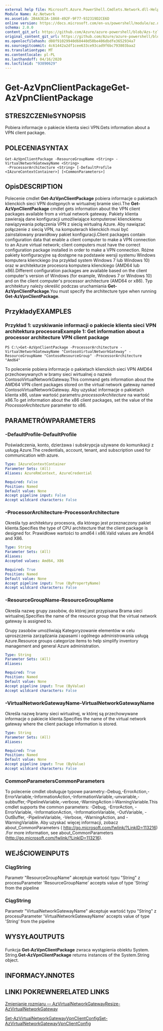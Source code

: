 ```yaml
---
external help file: Microsoft.Azure.PowerShell.Cmdlets.Network.dll-Help.xml
Module Name: Az.Network
ms.assetid: 2B4A3E2A-1868-492F-9F77-932319D2CE6D
online version: https://docs.microsoft.com/en-us/powershell/module/az.network/get-azvpnclientpackage
schema: 2.0.0
content_git_url: https://github.com/Azure/azure-powershell/blob/Azs-tzl/src/Network/Network/help/Get-AzVpnClientPackage.md
original_content_git_url: https://github.com/Azure/azure-powershell/blob/Azs-tzl/src/Network/Network/help/Get-AzVpnClientPackage.md
ms.openlocfilehash: d08f91029940d60440d50be406dbdfe3652934a7
ms.sourcegitcommit: 4c61442a2df1cee633ce93cad9f6bc793803baa2
ms.translationtype: MT
ms.contentlocale: pl-PL
ms.lasthandoff: 04/16/2020
ms.locfileid: "93890629"
---
```

# <span data-ttu-id="a7ea0-101">Get-AzVpnClientPackage</span><span class="sxs-lookup"><span data-stu-id="a7ea0-101">Get-AzVpnClientPackage</span></span>

## <span data-ttu-id="a7ea0-102">STRESZCZENIe</span><span class="sxs-lookup"><span data-stu-id="a7ea0-102">SYNOPSIS</span></span>
<span data-ttu-id="a7ea0-103">Pobiera informacje o pakiecie klienta sieci VPN.</span><span class="sxs-lookup"><span data-stu-id="a7ea0-103">Gets information about a VPN client package.</span></span>

## <span data-ttu-id="a7ea0-104">POLECENIA</span><span class="sxs-lookup"><span data-stu-id="a7ea0-104">SYNTAX</span></span>

```
Get-AzVpnClientPackage -ResourceGroupName <String> -VirtualNetworkGatewayName <String>
 -ProcessorArchitecture <String> [-DefaultProfile <IAzureContextContainer>] [<CommonParameters>]
```

## <span data-ttu-id="a7ea0-105">Opis</span><span class="sxs-lookup"><span data-stu-id="a7ea0-105">DESCRIPTION</span></span>
<span data-ttu-id="a7ea0-106">Polecenie cmdlet **Get-AzVpnClientPackage** pobiera informacje o pakietach klienckich sieci VPN dostępnych w wirtualnej bramie sieci.</span><span class="sxs-lookup"><span data-stu-id="a7ea0-106">The **Get-AzVpnClientPackage** cmdlet gets information about the VPN client packages available from a virtual network gateway.</span></span>
<span data-ttu-id="a7ea0-107">Pakiety klienta zawierają dane konfiguracji umożliwiające komputerowi klienckiemu nawiązywania połączenia VPN z siecią wirtualną Azure. Aby nawiązać połączenie z siecią VPN, na komputerach klienckich musi być zainstalowany prawidłowy pakiet konfiguracji.</span><span class="sxs-lookup"><span data-stu-id="a7ea0-107">Client packages contain configuration data that enable a client computer to make a VPN connection to an Azure virtual network; client computers must have the correct configuration package installed in order to make a VPN connection.</span></span>
<span data-ttu-id="a7ea0-108">Różne pakiety konfiguracyjne są dostępne na podstawie wersji systemu Windows komputera klienckiego (na przykład system Windows 7 lub Windows 10) oraz w architekturze procesora komputera klienckiego (AMD64 lub x86).</span><span class="sxs-lookup"><span data-stu-id="a7ea0-108">Different configuration packages are available based on the client computer's version of Windows (for example, Windows 7 or Windows 10) and on the client computer's processor architecture (AMD64 or x86).</span></span>
<span data-ttu-id="a7ea0-109">Typ architektury należy określić podczas uruchamiania **Get-AzVpnClientPackage**.</span><span class="sxs-lookup"><span data-stu-id="a7ea0-109">You must specify the architecture type when running **Get-AzVpnClientPackage**.</span></span>

## <span data-ttu-id="a7ea0-110">Przykłady</span><span class="sxs-lookup"><span data-stu-id="a7ea0-110">EXAMPLES</span></span>

### <span data-ttu-id="a7ea0-111">Przykład 1: uzyskiwanie informacji o pakiecie klienta sieci VPN architektura procesora</span><span class="sxs-lookup"><span data-stu-id="a7ea0-111">Example 1: Get information about a processor architecture VPN client package</span></span>
```
PS C:\>Get-AzVpnClientPackage -ProcessorArchitecture -VirtualNetworkGatewayName "ContosoVirtualNetworkGateway" -ResourceGroupName "ContosoResourceGroup" -ProcessorArchitecture "Amd64"
```

<span data-ttu-id="a7ea0-112">To polecenie pobiera informacje o pakietach klienckich sieci VPN AMD64 przechowywanych w bramy sieci wirtualnej o nazwie ContosoVirtualNetworkGateway.</span><span class="sxs-lookup"><span data-stu-id="a7ea0-112">This command gets information about the AMD64 VPN client packages stored on the virtual network gateway named ContosoVirtualNetworkGateway.</span></span>
<span data-ttu-id="a7ea0-113">Aby uzyskać informacje o pakietach klienta x86, ustaw wartość parametru *processorArchitecture* na wartość x86.</span><span class="sxs-lookup"><span data-stu-id="a7ea0-113">To get information about the x86 client packages, set the value of the *ProcessorArchitecture* parameter to x86.</span></span>

## <span data-ttu-id="a7ea0-114">PARAMETRÓW</span><span class="sxs-lookup"><span data-stu-id="a7ea0-114">PARAMETERS</span></span>

### <span data-ttu-id="a7ea0-115">-DefaultProfile</span><span class="sxs-lookup"><span data-stu-id="a7ea0-115">-DefaultProfile</span></span>
<span data-ttu-id="a7ea0-116">Poświadczenia, konto, dzierżawa i subskrypcja używane do komunikacji z usługą Azure.</span><span class="sxs-lookup"><span data-stu-id="a7ea0-116">The credentials, account, tenant, and subscription used for communication with azure.</span></span>

```yaml
Type: IAzureContextContainer
Parameter Sets: (All)
Aliases: AzureRmContext, AzureCredential

Required: False
Position: Named
Default value: None
Accept pipeline input: False
Accept wildcard characters: False
```

### <span data-ttu-id="a7ea0-117">-ProcessorArchitecture</span><span class="sxs-lookup"><span data-stu-id="a7ea0-117">-ProcessorArchitecture</span></span>
<span data-ttu-id="a7ea0-118">Określa typ architektury procesora, dla którego jest przeznaczony pakiet klienta.</span><span class="sxs-lookup"><span data-stu-id="a7ea0-118">Specifies the type of CPU architecture that the client package is designed for.</span></span>
<span data-ttu-id="a7ea0-119">Prawidłowe wartości to amd64 i x86.</span><span class="sxs-lookup"><span data-stu-id="a7ea0-119">Valid values are Amd64 and X86.</span></span>

```yaml
Type: String
Parameter Sets: (All)
Aliases: 
Accepted values: Amd64, X86

Required: True
Position: Named
Default value: None
Accept pipeline input: True (ByPropertyName)
Accept wildcard characters: False
```

### <span data-ttu-id="a7ea0-120">-ResourceGroupName</span><span class="sxs-lookup"><span data-stu-id="a7ea0-120">-ResourceGroupName</span></span>
<span data-ttu-id="a7ea0-121">Określa nazwę grupy zasobów, do której jest przypisana Brama sieci wirtualnej.</span><span class="sxs-lookup"><span data-stu-id="a7ea0-121">Specifies the name of the resource group that the virtual network gateway is assigned to.</span></span>

<span data-ttu-id="a7ea0-122">Grupy zasobów umożliwiają Kategoryzowanie elementów w celu uproszczenia zarządzania zapasami i ogólnego administrowania usługą Azure.</span><span class="sxs-lookup"><span data-stu-id="a7ea0-122">Resource groups categorize items to help simplify inventory management and general Azure administration.</span></span>

```yaml
Type: String
Parameter Sets: (All)
Aliases: 

Required: True
Position: Named
Default value: None
Accept pipeline input: True (ByValue)
Accept wildcard characters: False
```

### <span data-ttu-id="a7ea0-123">-VirtualNetworkGatewayName</span><span class="sxs-lookup"><span data-stu-id="a7ea0-123">-VirtualNetworkGatewayName</span></span>
<span data-ttu-id="a7ea0-124">Określa nazwę bramy sieci wirtualnej, w której są przechowywane informacje o pakiecie klienta.</span><span class="sxs-lookup"><span data-stu-id="a7ea0-124">Specifies the name of the virtual network gateway where the client package information is stored.</span></span>

```yaml
Type: String
Parameter Sets: (All)
Aliases: 

Required: True
Position: Named
Default value: None
Accept pipeline input: True (ByValue)
Accept wildcard characters: False
```

### <span data-ttu-id="a7ea0-125">CommonParameters</span><span class="sxs-lookup"><span data-stu-id="a7ea0-125">CommonParameters</span></span>
<span data-ttu-id="a7ea0-126">To polecenie cmdlet obsługuje typowe parametry:-Debug,-ErrorAction,-ErrorVariable,-InformationAction,-InformationVariable,-unvariable,-subbuffer,-PipelineVariable,-verbose,-WarningAction i-WarningVariable.</span><span class="sxs-lookup"><span data-stu-id="a7ea0-126">This cmdlet supports the common parameters: -Debug, -ErrorAction, -ErrorVariable, -InformationAction, -InformationVariable, -OutVariable, -OutBuffer, -PipelineVariable, -Verbose, -WarningAction, and -WarningVariable.</span></span> <span data-ttu-id="a7ea0-127">Aby uzyskać więcej informacji, zobacz about_CommonParameters ( http://go.microsoft.com/fwlink/?LinkID=113216) .</span><span class="sxs-lookup"><span data-stu-id="a7ea0-127">For more information, see about_CommonParameters (http://go.microsoft.com/fwlink/?LinkID=113216).</span></span>

## <span data-ttu-id="a7ea0-128">WEJŚCIOWE</span><span class="sxs-lookup"><span data-stu-id="a7ea0-128">INPUTS</span></span>

### <span data-ttu-id="a7ea0-129">Ciąg</span><span class="sxs-lookup"><span data-stu-id="a7ea0-129">String</span></span>
<span data-ttu-id="a7ea0-130">Parametr "ResourceGroupName" akceptuje wartość typu "String" z procesu</span><span class="sxs-lookup"><span data-stu-id="a7ea0-130">Parameter 'ResourceGroupName' accepts value of type 'String' from the pipeline</span></span>

### <span data-ttu-id="a7ea0-131">Ciąg</span><span class="sxs-lookup"><span data-stu-id="a7ea0-131">String</span></span>
<span data-ttu-id="a7ea0-132">Parametr "VirtualNetworkGatewayName" akceptuje wartość typu "String" z procesu</span><span class="sxs-lookup"><span data-stu-id="a7ea0-132">Parameter 'VirtualNetworkGatewayName' accepts value of type 'String' from the pipeline</span></span>

## <span data-ttu-id="a7ea0-133">WYSYŁA</span><span class="sxs-lookup"><span data-stu-id="a7ea0-133">OUTPUTS</span></span>

###  
<span data-ttu-id="a7ea0-134">Funkcja **Get-AzVpnClientPackage** zwraca wystąpienia obiektu System. String.</span><span class="sxs-lookup"><span data-stu-id="a7ea0-134">**Get-AzVpnClientPackage** returns instances of the System.String object.</span></span>

## <span data-ttu-id="a7ea0-135">INFORMACYJN</span><span class="sxs-lookup"><span data-stu-id="a7ea0-135">NOTES</span></span>

## <span data-ttu-id="a7ea0-136">LINKI POKREWNE</span><span class="sxs-lookup"><span data-stu-id="a7ea0-136">RELATED LINKS</span></span>

[<span data-ttu-id="a7ea0-137">Zmienianie rozmiaru — AzVirtualNetworkGateway</span><span class="sxs-lookup"><span data-stu-id="a7ea0-137">Resize-AzVirtualNetworkGateway</span></span>](./Resize-AzVirtualNetworkGateway.md)

[<span data-ttu-id="a7ea0-138">Set-AzVirtualNetworkGatewayVpnClientConfig</span><span class="sxs-lookup"><span data-stu-id="a7ea0-138">Set-AzVirtualNetworkGatewayVpnClientConfig</span></span>](./Set-AzVirtualNetworkGatewayVpnClientConfig.md)



